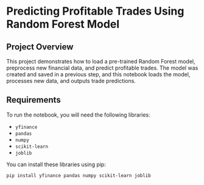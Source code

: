 # Predicting Profitable Trades Using Random Forest Model

## Project Overview
This project demonstrates how to load a pre-trained Random Forest model, preprocess new financial data, and predict profitable trades. The model was created and saved in a previous step, and this notebook loads the model, processes new data, and outputs trade predictions.

## Requirements
To run the notebook, you will need the following libraries:
- `yfinance`
- `pandas`
- `numpy`
- `scikit-learn`
- `joblib`

You can install these libraries using pip:
```bash
pip install yfinance pandas numpy scikit-learn joblib
